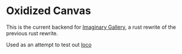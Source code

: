 # Oxidized Canvas

This is the current backend for [Imaginary Gallery](https://imaginarygallery.net), a rust rewrite of the previous rust rewrite.

Used as an attempt to test out [loco](https://loco.rs)
